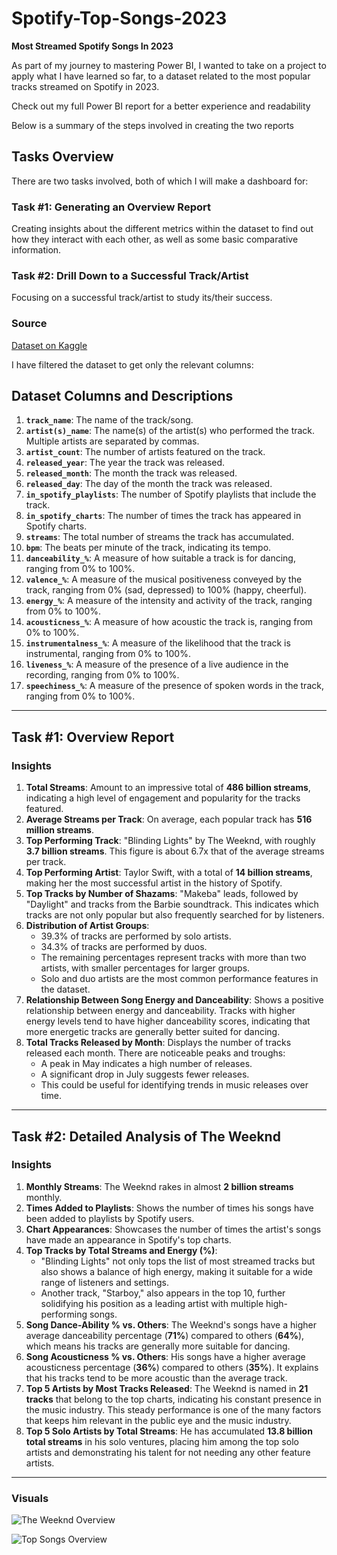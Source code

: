 # Spotify-Top-Songs-2023
**Most Streamed Spotify Songs In 2023**

As part of my journey to mastering Power BI, I wanted to take on a project to apply what I have learned so far, to a dataset related to the most popular tracks streamed on Spotify in 2023.

Check out my full Power BI report for a better experience and readability

Below is a summary of the steps involved in creating the two reports

## Tasks Overview
There are two tasks involved, both of which I will make a dashboard for:

### Task #1: Generating an Overview Report
Creating insights about the different metrics within the dataset to find out how they interact with each other, as well as some basic comparative information.

### Task #2: Drill Down to a Successful Track/Artist
Focusing on a successful track/artist to study its/their success.

### Source
[Dataset on Kaggle](https://www.kaggle.com/datasets/nelgiriyewithana/top-spotify-songs-2023/data)

I have filtered the dataset to get only the relevant columns:

## Dataset Columns and Descriptions

1. **`track_name`**: The name of the track/song.
2. **`artist(s)_name`**: The name(s) of the artist(s) who performed the track. Multiple artists are separated by commas.
3. **`artist_count`**: The number of artists featured on the track.
4. **`released_year`**: The year the track was released.
5. **`released_month`**: The month the track was released.
6. **`released_day`**: The day of the month the track was released.
7. **`in_spotify_playlists`**: The number of Spotify playlists that include the track.
8. **`in_spotify_charts`**: The number of times the track has appeared in Spotify charts.
9. **`streams`**: The total number of streams the track has accumulated.
10. **`bpm`**: The beats per minute of the track, indicating its tempo.
11. **`danceability_%`**: A measure of how suitable a track is for dancing, ranging from 0% to 100%.
12. **`valence_%`**: A measure of the musical positiveness conveyed by the track, ranging from 0% (sad, depressed) to 100% (happy, cheerful).
13. **`energy_%`**: A measure of the intensity and activity of the track, ranging from 0% to 100%.
14. **`acousticness_%`**: A measure of how acoustic the track is, ranging from 0% to 100%.
15. **`instrumentalness_%`**: A measure of the likelihood that the track is instrumental, ranging from 0% to 100%.
16. **`liveness_%`**: A measure of the presence of a live audience in the recording, ranging from 0% to 100%.
17. **`speechiness_%`**: A measure of the presence of spoken words in the track, ranging from 0% to 100%.

---

## Task #1: Overview Report

### Insights

1. **Total Streams**: Amount to an impressive total of **486 billion streams**, indicating a high level of engagement and popularity for the tracks featured.
2. **Average Streams per Track**: On average, each popular track has **516 million streams**.
3. **Top Performing Track**: "Blinding Lights" by The Weeknd, with roughly **3.7 billion streams**. This figure is about 6.7x that of the average streams per track.
4. **Top Performing Artist**: Taylor Swift, with a total of **14 billion streams**, making her the most successful artist in the history of Spotify.
5. **Top Tracks by Number of Shazams**: "Makeba" leads, followed by "Daylight" and tracks from the Barbie soundtrack. This indicates which tracks are not only popular but also frequently searched for by listeners.
6. **Distribution of Artist Groups**: 
   - 39.3% of tracks are performed by solo artists.
   - 34.3% of tracks are performed by duos.
   - The remaining percentages represent tracks with more than two artists, with smaller percentages for larger groups.
   - Solo and duo artists are the most common performance features in the dataset.
7. **Relationship Between Song Energy and Danceability**: Shows a positive relationship between energy and danceability. Tracks with higher energy levels tend to have higher danceability scores, indicating that more energetic tracks are generally better suited for dancing.
8. **Total Tracks Released by Month**: Displays the number of tracks released each month. There are noticeable peaks and troughs:
   - A peak in May indicates a high number of releases.
   - A significant drop in July suggests fewer releases.
   - This could be useful for identifying trends in music releases over time.

---

## Task #2: Detailed Analysis of The Weeknd

### Insights

1. **Monthly Streams**: The Weeknd rakes in almost **2 billion streams** monthly.
2. **Times Added to Playlists**: Shows the number of times his songs have been added to playlists by Spotify users.
3. **Chart Appearances**: Showcases the number of times the artist's songs have made an appearance in Spotify's top charts.
4. **Top Tracks by Total Streams and Energy (%)**: 
   - "Blinding Lights" not only tops the list of most streamed tracks but also shows a balance of high energy, making it suitable for a wide range of listeners and settings.
   - Another track, "Starboy," also appears in the top 10, further solidifying his position as a leading artist with multiple high-performing songs.
5. **Song Dance-Ability % vs. Others**: The Weeknd's songs have a higher average danceability percentage (**71%**) compared to others (**64%**), which means his tracks are generally more suitable for dancing.
6. **Song Acousticness % vs. Others**: His songs have a higher average acousticness percentage (**36%**) compared to others (**35%**). It explains that his tracks tend to be more acoustic than the average track.
7. **Top 5 Artists by Most Tracks Released**: The Weeknd is named in **21 tracks** that belong to the top charts, indicating his constant presence in the music industry. This steady performance is one of the many factors that keeps him relevant in the public eye and the music industry.
8. **Top 5 Solo Artists by Total Streams**: He has accumulated **13.8 billion total streams** in his solo ventures, placing him among the top solo artists and demonstrating his talent for not needing any other feature artists.

---

### Visuals

![The Weeknd Overview](https://github.com/user-attachments/assets/f1a17855-d2bd-49ac-a9f9-e042c55cecb8)

![Top Songs Overview](https://github.com/user-attachments/assets/48f86fed-f686-4f42-8a43-9154545ab73f)
